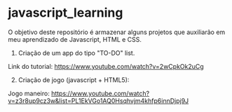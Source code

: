 # javascript_learning

O objetivo deste repositório é armazenar alguns projetos que auxiliarão em meu aprendizado de Javascript, HTML e CSS.

1) Criação de um app do tipo "TO-DO" list.

Link do tutorial: https://www.youtube.com/watch?v=2wCpkOk2uCg

2) Criação de jogo (javascript + HTML5):

Jogo maneiro: https://www.youtube.com/watch?v=z3r8up9cz3w&list=PL1EkVGo1AQ0Hsqhvjm4khfp6innDjpj9J